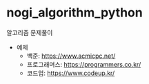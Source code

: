 # nogi_algorithm_python
알고리즘 문제풀이

- 예제
  - 백준: https://www.acmicpc.net/
  - 프로그래머스: https://programmers.co.kr/
  - 코드업: https://www.codeup.kr/
